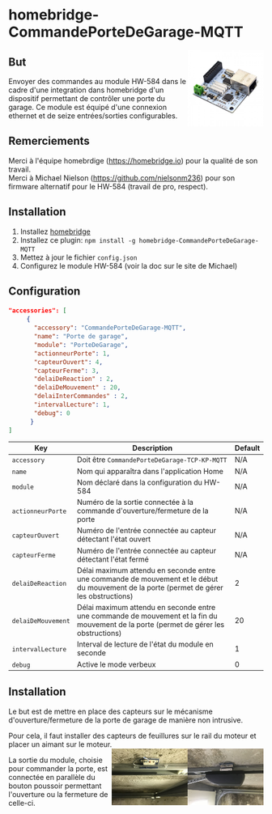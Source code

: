 # homebridge-CommandePorteDeGarage-MQTT

<img src="https://github.com/CapitaineKirk/homebridge-CommandePorteDeGarage-MQTT/blob/main/photos/HW-584.jpg" width=150 align="right" />  

## But

Envoyer des commandes au module HW-584 dans le cadre d'une integration dans homebridge d'un dispositif permettant de contrôler une porte du garage.
Ce module est équipé d'une connexion ethernet et de seize entrées/sorties configurables.  

## Remerciements
Merci à l'équipe homebrdige (https://homebridge.io) pour la qualité de son travail.  
Merci à Michael Nielson (https://github.com/nielsonm236) pour son firmware alternatif pour le HW-584 (travail de pro, respect).

## Installation

1. Installez [homebridge](https://github.com/nfarina/homebridge#installation-details)  
2. Installez ce plugin: `npm install -g homebridge-CommandePorteDeGarage-MQTT`  
3. Mettez à jour le fichier `config.json`  
4. Configurez le module HW-584 (voir la doc sur le site de Michael)

## Configuration

```json
"accessories": [
     {
       "accessory": "CommandePorteDeGarage-MQTT",
       "name": "Porte de garage",
       "module": "PorteDeGarage",
       "actionneurPorte": 1,
       "capteurOuvert": 4,
       "capteurFerme": 3,
       "delaiDeReaction" : 2,
       "delaiDeMouvement" : 20,
       "delaiInterCommandes" : 2,
       "intervalLecture": 1,
       "debug": 0
      }
]
```

| Key | Description | Default |
| --- | --- | --- |
| `accessory` | Doit être `CommandePorteDeGarage-TCP-KP-MQTT` | N/A |
| `name` | Nom qui apparaîtra dans l'application Home | N/A |
| `module` | Nom déclaré dans la configuration du HW-584 | N/A |
| `actionneurPorte` | Numéro de la sortie connectée à la commande d'ouverture/fermeture de la porte | N/A |
| `capteurOuvert` | Numéro de l'entrée connectée au capteur détectant l'état ouvert | N/A |
| `capteurFerme` | Numéro de l'entrée connectée au capteur détectant l'état fermé | N/A |
| `delaiDeReaction` | Délai maximum attendu en seconde entre une commande de mouvement et le début du mouvement de la porte (permet de gérer les obstructions) | 2 |
| `delaiDeMouvement` | Délai maximum attendu en seconde entre une commande de mouvement et la fin du mouvement de la porte (permet de gérer les obstructions) | 20 |
| `intervalLecture` | Interval de lecture de l'état du module en seconde| 1 |
| `debug` | Active le mode verbeux | 0 |


## Installation
Le but est de mettre en place des capteurs sur le mécanisme d'ouverture/fermeture de la porte de garage de manière non intrusive.  
  
Pour cela, il faut installer des capteurs de feuillures sur le rail du moteur et placer un aimant sur le moteur.  
<img src="https://github.com/CapitaineKirk/homebridge-CommandePorteDeGarage-MQTT/blob/main/photos/CapteurFerme.jpg" width=150 align="right" />
<img src="https://github.com/CapitaineKirk/homebridge-CommandePorteDeGarage-MQTT/blob/main/photos/CapteurOuvert.jpg" width=150 align="right" />

La sortie du module, choisie pour commander la porte, est connectée en parallèle du bouton poussoir permettant l'ouverture ou la fermeture de celle-ci.  
